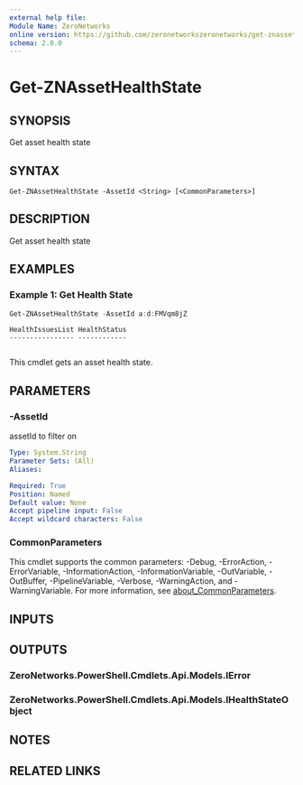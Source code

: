 ```yaml
---
external help file:
Module Name: ZeroNetworks
online version: https://github.com/zeronetworkszeronetworks/get-znassethealthstate
schema: 2.0.0
---
```


# Get-ZNAssetHealthState

## SYNOPSIS
Get asset health state

## SYNTAX

```
Get-ZNAssetHealthState -AssetId <String> [<CommonParameters>]
```

## DESCRIPTION
Get asset health state

## EXAMPLES

### Example 1: Get Health State
```powershell
Get-ZNAssetHealthState -AssetId a:d:FMVqm8jZ
```

```output
HealthIssuesList HealthStatus
---------------- ------------
                 
```

This cmdlet gets an asset health state.

## PARAMETERS

### -AssetId
assetId to filter on

```yaml
Type: System.String
Parameter Sets: (All)
Aliases:

Required: True
Position: Named
Default value: None
Accept pipeline input: False
Accept wildcard characters: False
```

### CommonParameters
This cmdlet supports the common parameters: -Debug, -ErrorAction, -ErrorVariable, -InformationAction, -InformationVariable, -OutVariable, -OutBuffer, -PipelineVariable, -Verbose, -WarningAction, and -WarningVariable. For more information, see [about_CommonParameters](http://go.microsoft.com/fwlink/?LinkID=113216).

## INPUTS

## OUTPUTS

### ZeroNetworks.PowerShell.Cmdlets.Api.Models.IError

### ZeroNetworks.PowerShell.Cmdlets.Api.Models.IHealthStateObject

## NOTES

## RELATED LINKS

